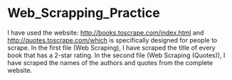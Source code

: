 # Web_Scrapping_Practice

I have used the website: http://books.toscrape.com/index.html and http://quotes.toscrape.com/which is specifically designed for people to scrape.
In the first file (Web Scraping), I have scraped the title of every book that has a 2-star rating.
In the second file (Web Scraping (Quotes)), I have scraped the names of the authors and quotes from the complete website.
